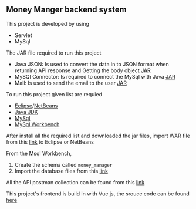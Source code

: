 ## Money Manger backend system 

This project is developed by using
- Servlet 
- MySql

The JAR file required to run this project 
- Java JSON: Is used to convert the data in to JSON format when returning API response and Getting the body object [JAR](http://www.java2s.com/Code/Jar/j/Downloadjavajsonjar.htm)
- MySQl Connector: Is required to connect the MySql with Java [JAR](https://dev.mysql.com/downloads/connector/j)
- Mail: Is used to send the email to the user [JAR](https://static.javatpoint.com/src/mail/mailactivation.zip)

To run this project given list are requied

- [Eclipse](https://www.eclipse.org)/[NetBeans](https://netbeans.apache.org)
- [Java JDK](https://www.oracle.com/java/technologies/downloads/)
- [MySql](https://dev.mysql.com/downloads/installer/)
- [MySql Workbench](https://dev.mysql.com/downloads/workbench/)

After install all the required list and downloaded the jar files, import WAR file from this [link](https://drive.google.com/drive/folders/1VfbqS6EqD-igvIjagYqZ5q3H_nqUwy_v?usp=sharing) to Eclipse or NetBeans

From the Msql Workbench, 
1. Create the schema called ```money_manager```
2. Import the database files from this [link](https://drive.google.com/drive/folders/1ZDBvBMOvUQlhkXcjURqeiXEhwlBRnbo6?usp=sharing)

All the API postman collection can be found from this [link](https://github.com/Achsuthan/money_manager_backend/blob/master/Money%20Manager.postman_collection.json)

This project's frontend is build in with Vue.js,  the srouce code can be found [here](https://github.com/Achsuthan/money_manager_frontend) 